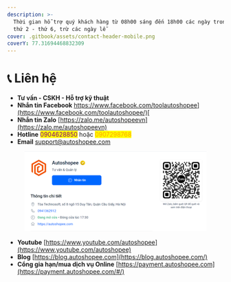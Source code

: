 ```yaml
---
description: >-
  Thời gian hỗ trợ quý khách hàng từ 08h00 sáng đến 18h00 các ngày trong tuần từ
  thứ 2 - thứ 6, trừ các ngày lễ
cover: .gitbook/assets/contact-header-mobile.png
coverY: 77.31694468832309
---
```


# 📞 Liên hệ

* **Tư vấn - CSKH - Hỗ trợ kỹ thuật**
* **Nhắn tin Facebook** [https://www.facebook.com/toolautoshopee](https://www.facebook.com/toolautoshopee/)[ ](https://m.me/toolautoshopee)
* **Nhắn tin Zalo** [https://zalo.me/autoshopeevn](https://zalo.me/autoshopeevn)
* **Hotline** <mark style="color:purple;">0904628850</mark> hoặc <mark style="color:orange;">0907298768</mark>
* **Email** support@autoshopee.com

<figure><img src=".gitbook/assets/image (6) (1) (1) (1).png" alt=""><figcaption></figcaption></figure>

* **Youtube** [https://www.youtube.com/autoshopee](https://www.youtube.com/autoshopee)
* **Blog** [https://blog.autoshopee.com](https://blog.autoshopee.com/)
* **Cổng gia hạn/mua dịch vụ Online** [https://payment.autoshopee.com](https://payment.autoshopee.com/#/)
